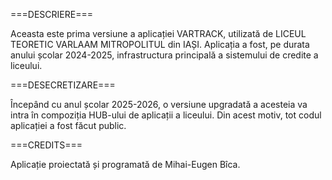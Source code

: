 ===DESCRIERE===

Aceasta este prima versiune a aplicației VARTRACK, utilizată de LICEUL TEORETIC VARLAAM MITROPOLITUL din IAȘI. Aplicația a fost, pe durata anului școlar 2024-2025, infrastructura principală a sistemului de credite a liceului. 

===DESECRETIZARE===

Începând cu anul școlar 2025-2026, o versiune upgradată a acesteia va intra în compoziția HUB-ului de aplicații a liceului. Din acest motiv, tot codul aplicației a fost făcut public.

===CREDITS===

Aplicație proiectată și programată de Mihai-Eugen Bîca.
